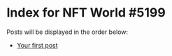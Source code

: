 # Index for NFT World #5199
Posts will be displayed in the order below:

- [Your first post](./001-first.md)


